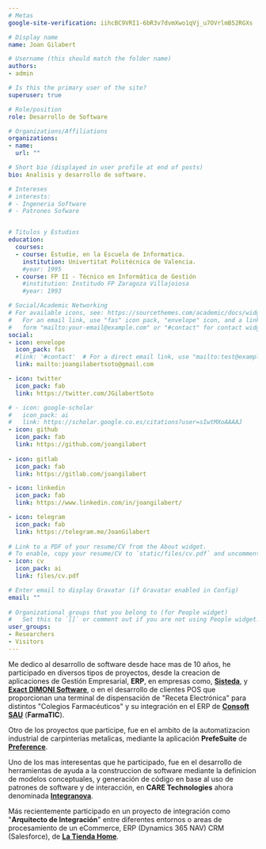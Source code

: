 ```yaml
---
# Metas
google-site-verification: iihcBC9VRI1-6bR3v7dvmXwo1qVj_u7OVrlmB52RGXs

# Display name
name: Joan Gilabert

# Username (this should match the folder name)
authors:
- admin

# Is this the primary user of the site?
superuser: true

# Role/position
role: Desarrollo de Software

# Organizations/Affiliations
organizations:
- name: 
  url: ""

# Short bio (displayed in user profile at end of posts)
bio: Analisis y desarrollo de software.

# Intereses 
# interests:
# - Ingeneria Software
# - Patrones Sofware


# Titulos y Estudios
education:
  courses:
  - course: Estudie, en la Escuela de Informatica.
    institution: Univertitat Politécnica de Valencia.
    #year: 1995  
  - course: FP II - Técnico en Informática de Gestión
    #institution: Institudo FP Zaragoza Villajoiosa
    #year: 1993

# Social/Academic Networking
# For available icons, see: https://sourcethemes.com/academic/docs/widgets/#icons
#   For an email link, use "fas" icon pack, "envelope" icon, and a link in the
#   form "mailto:your-email@example.com" or "#contact" for contact widget.
social:
- icon: envelope
  icon_pack: fas
  #link: '#contact'  # For a direct email link, use "mailto:test@example.org".
  link: mailto:joangilabertsoto@gmail.com

- icon: twitter
  icon_pack: fab
  link: https://twitter.com/JGilabertSoto

# - icon: google-scholar
#   icon_pack: ai
#   link: https://scholar.google.co.es/citations?user=sIwtMXoAAAAJ
- icon: github
  icon_pack: fab
  link: https://github.com/joangilabert
  
- icon: gitlab
  icon_pack: fab
  link: https://gitlab.com/joangilabert

- icon: linkedin
  icon_pack: fab
  link: https://www.linkedin.com/in/joangilabert/

- icon: telegram
  icon_pack: fab
  link: https://telegram.me/JoanGilabert
  
# Link to a PDF of your resume/CV from the About widget.
# To enable, copy your resume/CV to `static/files/cv.pdf` and uncomment the lines below.  
- icon: cv
  icon_pack: ai
  link: files/cv.pdf

# Enter email to display Gravatar (if Gravatar enabled in Config)
email: ""
  
# Organizational groups that you belong to (for People widget)
#   Set this to `[]` or comment out if you are not using People widget.  
user_groups:
- Researchers
- Visitors
---
```


Me dedico al desarrollo de software desde hace mas de 10 años, he participado en diversos tipos de proyectos, desde la creacion de aplicaciones de Gestión Empresarial, **ERP**, en empresas como, [**Sisteda**](https://www.sisteda.com/), y [**Exact DIMONI Software**](https://www.exact.com/es/software/tecnologia/erp-pyme/), o en el desarrollo de clientes POS que proporcionan una terminal de dispensación de "Receta Electrónica" para distintos "Colegios Farmacéuticos" y su integración en el ERP de [**Consoft SAU**](https://www2.consoft.es/) (**FarmaTIC**). 

Otro de los proyectos que participe, fue en el ambito de la automatizacion industrial de carpinterias metalicas, mediante la aplicación **PrefeSuite** de [**Preference**](https://www.preference.es).

Uno de los mas interesentas que he participado, fue en el desarrollo de herramientas de ayuda a la construccion de software mediante la definicion de modelos conceptuales, y generación de código en base al uso de patrones de software y de interacción, en **CARE Technologies** ahora denominada [**Integranova**](https://www.integranova.com). 

Más recientemente participado en un proyecto de integración como "**Arquitecto de Integración**" entre diferentes entornos o areas de procesamiento de un eCommerce, ERP (Dynamics 365 NAV) CRM (Salesforce), de  [**La Tienda Home**](https://www.latiendahome.com/).



